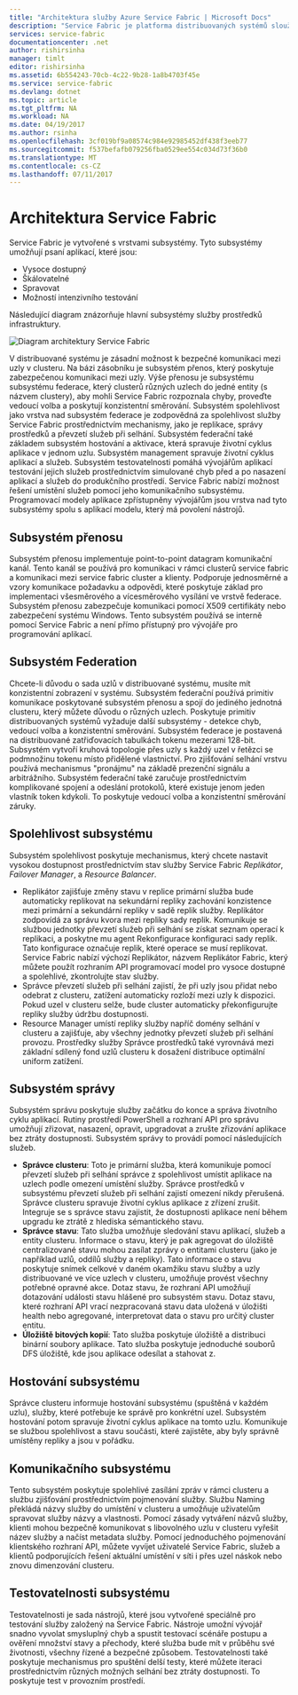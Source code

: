 ```yaml
---
title: "Architektura služby Azure Service Fabric | Microsoft Docs"
description: "Service Fabric je platforma distribuovaných systémů sloužící k vytvoření škálovatelný, spolehlivý a snadno spravovat aplikace pro cloud. Tento článek popisuje architekturu Service Fabric."
services: service-fabric
documentationcenter: .net
author: rishirsinha
manager: timlt
editor: rishirsinha
ms.assetid: 6b554243-70cb-4c22-9b28-1a8b4703f45e
ms.service: service-fabric
ms.devlang: dotnet
ms.topic: article
ms.tgt_pltfrm: NA
ms.workload: NA
ms.date: 04/19/2017
ms.author: rsinha
ms.openlocfilehash: 3cf019bf9a08574c984e92985452df438f3eeb77
ms.sourcegitcommit: f537befafb079256fba0529ee554c034d73f36b0
ms.translationtype: MT
ms.contentlocale: cs-CZ
ms.lasthandoff: 07/11/2017
---
```

# <a name="service-fabric-architecture"></a>Architektura Service Fabric
Service Fabric je vytvořené s vrstvami subsystémy. Tyto subsystémy umožňují psaní aplikací, které jsou:

* Vysoce dostupný
* Škálovatelné
* Spravovat
* Možností intenzivního testování

Následující diagram znázorňuje hlavní subsystémy služby prostředků infrastruktury.

![Diagram architektury Service Fabric](media/service-fabric-architecture/service-fabric-architecture.png)

V distribuované systému je zásadní možnost k bezpečné komunikaci mezi uzly v clusteru. Na bázi zásobníku je subsystém přenos, který poskytuje zabezpečenou komunikaci mezi uzly. Výše přenosu je subsystému subsystému federace, který clusterů různých uzlech do jedné entity (s názvem clustery), aby mohli Service Fabric rozpoznala chyby, proveďte vedoucí volba a poskytují konzistentní směrování. Subsystém spolehlivost jako vrstva nad subsystém federace je zodpovědná za spolehlivost služby Service Fabric prostřednictvím mechanismy, jako je replikace, správy prostředků a převzetí služeb při selhání. Subsystém federační také základem subsystém hostování a aktivace, která spravuje životní cyklus aplikace v jednom uzlu. Subsystém management spravuje životní cyklus aplikací a služeb. Subsystém testovatelnosti pomáhá vývojářům aplikací testování jejich služeb prostřednictvím simulované chyb před a po nasazení aplikací a služeb do produkčního prostředí. Service Fabric nabízí možnost řešení umístění služeb pomocí jeho komunikačního subsystému. Programovací modely aplikace zpřístupněny vývojářům jsou vrstva nad tyto subsystémy spolu s aplikací modelu, který má povolení nástrojů.

## <a name="transport-subsystem"></a>Subsystém přenosu
Subsystém přenosu implementuje point-to-point datagram komunikační kanál. Tento kanál se používá pro komunikaci v rámci clusterů service fabric a komunikaci mezi service fabric cluster a klienty. Podporuje jednosměrné a vzory komunikace požadavku a odpovědi, které poskytuje základ pro implementaci všesměrového a vícesměrového vysílání ve vrstvě federace. Subsystém přenosu zabezpečuje komunikaci pomocí X509 certifikáty nebo zabezpečení systému Windows. Tento subsystém používá se interně pomocí Service Fabric a není přímo přístupný pro vývojáře pro programování aplikací.

## <a name="federation-subsystem"></a>Subsystém Federation
Chcete-li důvodu o sada uzlů v distribuované systému, musíte mít konzistentní zobrazení v systému. Subsystém federační používá primitiv komunikace poskytované subsystém přenosu a spojí do jediného jednotná clusteru, který můžete důvodu o různých uzlech. Poskytuje primitiv distribuovaných systémů vyžaduje další subsystémy - detekce chyb, vedoucí volba a konzistentní směrování. Subsystém federace je postavená na distribuované zatřiďovacích tabulkách tokenu mezerami 128-bit. Subsystém vytvoří kruhová topologie přes uzly s každý uzel v řetězci se podmnožinu tokenu místo přidělené vlastnictví. Pro zjišťování selhání vrstvu používá mechanismus "pronájmu" na základě prezenční signálu a arbitrážního. Subsystém federační také zaručuje prostřednictvím komplikované spojení a odeslání protokolů, které existuje jenom jeden vlastník token kdykoli. To poskytuje vedoucí volba a konzistentní směrování záruky.

## <a name="reliability-subsystem"></a>Spolehlivost subsystému
Subsystém spolehlivost poskytuje mechanismus, který chcete nastavit vysokou dostupnost prostřednictvím stav služby Service Fabric *Replikátor*, *Failover Manager*, a *Resource Balancer*.

* Replikátor zajišťuje změny stavu v replice primární služba bude automaticky replikovat na sekundární repliky zachování konzistence mezi primární a sekundární repliky v sadě replik služby. Replikátor zodpovídá za správu kvora mezi repliky sady replik. Komunikuje se službou jednotky převzetí služeb při selhání se získat seznam operací k replikaci, a poskytne mu agent Rekonfigurace konfiguraci sady replik. Tato konfigurace označuje replik, které operace se musí replikovat. Service Fabric nabízí výchozí Replikátor, názvem Replikátor Fabric, který můžete použít rozhraním API programovací model pro vysoce dostupné a spolehlivé, zkontrolujte stav služby.
* Správce převzetí služeb při selhání zajistí, že při uzly jsou přidat nebo odebrat z clusteru, zatížení automaticky rozloží mezi uzly k dispozici. Pokud uzel v clusteru selže, bude cluster automaticky překonfigurujte repliky služby údržbu dostupnosti.
* Resource Manager umístí repliky služby napříč domény selhání v clusteru a zajišťuje, aby všechny jednotky převzetí služeb při selhání provozu. Prostředky služby Správce prostředků také vyrovnává mezi základní sdílený fond uzlů clusteru k dosažení distribuce optimální uniform zatížení.

## <a name="management-subsystem"></a>Subsystém správy
Subsystém správu poskytuje služby začátku do konce a správa životního cyklu aplikací. Rutiny prostředí PowerShell a rozhraní API pro správu umožňují zřizovat, nasazení, opravit, upgradovat a zrušte zřizování aplikace bez ztráty dostupnosti. Subsystém správy to provádí pomocí následujících služeb.

* **Správce clusteru**: Toto je primární služba, která komunikuje pomocí převzetí služeb při selhání správce z spolehlivost umístit aplikace na uzlech podle omezení umístění služby. Správce prostředků v subsystému převzetí služeb při selhání zajistí omezení nikdy přerušená. Správce clusteru spravuje životní cyklus aplikace z zřízení zrušit. Integruje se s správce stavu zajistit, že dostupnosti aplikace není během upgradu ke ztrátě z hlediska sémantického stavu.
* **Správce stavu**: Tato služba umožňuje sledování stavu aplikací, služeb a entity clusteru. Informace o stavu, který je pak agregovat do úložiště centralizované stavu mohou zasílat zprávy o entitami clusteru (jako je například uzlů, oddílů služby a repliky). Tato informace o stavu poskytuje snímek celkové v daném okamžiku stavu služby a uzly distribuované ve více uzlech v clusteru, umožňuje provést všechny potřebné opravné akce. Dotaz stavu, že rozhraní API umožňují dotazování události stavu hlášené pro subsystém stavu. Dotaz stavu, které rozhraní API vrací nezpracovaná stavu data uložená v úložišti health nebo agregované, interpretovat data o stavu pro určitý cluster entitu.
* **Úložiště bitových kopií**: Tato služba poskytuje úložiště a distribuci binární soubory aplikace. Tato služba poskytuje jednoduché souborů DFS úložiště, kde jsou aplikace odesílat a stahovat z.

## <a name="hosting-subsystem"></a>Hostování subsystému
Správce clusteru informuje hostování subsystému (spuštěná v každém uzlu), služby, které potřebuje ke správě pro konkrétní uzel. Subsystém hostování potom spravuje životní cyklus aplikace na tomto uzlu. Komunikuje se službou spolehlivost a stavu součásti, které zajistěte, aby byly správně umístěny repliky a jsou v pořádku.

## <a name="communication-subsystem"></a>Komunikačního subsystému
Tento subsystém poskytuje spolehlivé zasílání zpráv v rámci clusteru a službu zjišťování prostřednictvím pojmenování služby. Službu Naming překládá názvy služby do umístění v clusteru a umožňuje uživatelům spravovat služby názvy a vlastnosti. Pomocí zásady vytváření názvů služby, klienti mohou bezpečně komunikovat s libovolného uzlu v clusteru vyřešit název služby a načíst metadata služby. Pomocí jednoduchého pojmenování klientského rozhraní API, můžete vyvíjet uživatelé Service Fabric, služeb a klientů podporujících řešení aktuální umístění v síti i přes uzel náskok nebo znovu dimenzování clusteru.

## <a name="testability-subsystem"></a>Testovatelnosti subsystému
Testovatelnosti je sada nástrojů, které jsou vytvořené speciálně pro testování služby založený na Service Fabric. Nástroje umožní vývojář snadno vyvolat smysluplný chyb a spustit testovací scénáře postupu a ověření množství stavy a přechody, které služba bude mít v průběhu své životnosti, všechny řízené a bezpečné způsobem. Testovatelnosti také poskytuje mechanismus pro spuštění delší testy, které můžete iteraci prostřednictvím různých možných selhání bez ztráty dostupnosti. To poskytuje test v provozním prostředí.

